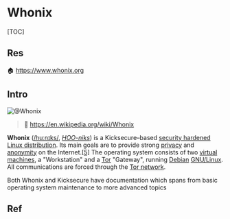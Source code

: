 # Whonix

[TOC]



## Res
🏠 https://www.whonix.org



## Intro

![@Whonix](../../../../../../../../Assets/Pics/103259105.png)


> 🔗 https://en.wikipedia.org/wiki/Whonix

**Whonix** ([/huːnɪks/](https://en.wikipedia.org/wiki/Help:IPA/English), [*HOO-niks*](https://en.wikipedia.org/wiki/Help:Pronunciation_respelling_key)) is a Kicksecure–based [security hardened](https://en.wikipedia.org/wiki/Hardening_(computing)) [Linux distribution](https://en.wikipedia.org/wiki/Linux_distribution). Its main goals are to provide strong [privacy](https://en.wikipedia.org/wiki/Privacy) and [anonymity](https://en.wikipedia.org/wiki/Anonymity) on the Internet.[[5\]](https://en.wikipedia.org/wiki/Whonix#cite_note-5) The operating system consists of two [virtual machines](https://en.wikipedia.org/wiki/Virtual_Machine), a "Workstation" and a [Tor](https://en.wikipedia.org/wiki/Tor_(anonymity_network)) "Gateway", running [Debian](https://en.wikipedia.org/wiki/Debian) [GNU/Linux](https://en.wikipedia.org/wiki/Linux). All communications are forced through the [Tor network](https://en.wikipedia.org/wiki/Tor_(anonymity_network)).

Both Whonix and Kicksecure have documentation which spans from basic operating system maintenance to more advanced topics



## Ref